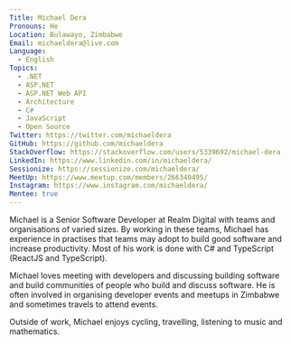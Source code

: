 ```yaml
---
Title: Michael Dera
Pronouns: He
Location: Bulawayo, Zimbabwe
Email: michaeldera@live.com
Language:
  - English
Topics:
  - .NET
  - ASP.NET
  - ASP.NET Web API
  - Architecture
  - C#
  - JavaScript
  - Open Source
Twitter: https://twitter.com/michaeldera
GitHub: https://github.com/michaeldera
StackOverflow: https://stackoverflow.com/users/5339692/michael-dera
LinkedIn: https://www.linkedin.com/in/michaeldera/
Sessionize: https://sessionize.com/michaeldera/
MeetUp: https://www.meetup.com/members/266340495/
Instagram: https://www.instagram.com/michaeldera/
Mentee: true
---
```

Michael is a Senior Software Developer at Realm Digital with teams and organisations of varied sizes. By working in these teams, Michael has experience in practises that teams may adopt to build good software and increase productivity. Most of his work is done with C# and TypeScript (ReactJS and TypeScript). 

Michael loves meeting with developers and discussing building software and build communities of people who build and discuss software. He is often involved in organising developer events and meetups in Zimbabwe and sometimes travels to attend events. 

Outside of work, Michael enjoys cycling, travelling, listening to music and mathematics. 
